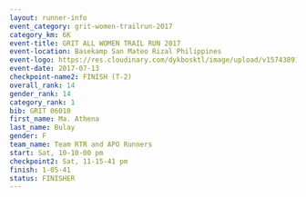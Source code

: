 ```yaml
---
layout: runner-info 
event_category: grit-women-trailrun-2017 
category_km: 6K 
event-title: GRIT ALL WOMEN TRAIL RUN 2017 
event-location: Basekamp San Mateo Rizal Philippines 
event-logo: https://res.cloudinary.com/dykbosktl/image/upload/v1574389137/Logo/a04c0-grit-logo_yxzsau.png 
event-date: 2017-07-13 
checkpoint-name2: FINISH (T-2) 
overall_rank: 14
gender_rank: 14
category_rank: 1
bib: GRIT 06010
first_name: Ma. Athena
last_name: Bulay
gender: F
team_name: Team RTR and APO Runners
start: Sat, 10-10-00 pm
checkpoint2: Sat, 11-15-41 pm
finish: 1-05-41
status: FINISHER
---
```

